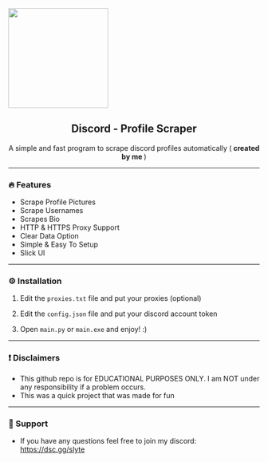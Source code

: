 <img src="https://github.com/jxrski/Discord-Profile-Scraper/assets/91528155/69b05617-e422-4ad0-98bc-7b40bfc03b58" width="200">


<h2 align="center">Discord - Profile Scraper</h2>
  <p align="center">
    A simple and fast program to scrape discord profiles automatically (<b> created by me </b>)

---

### 🔥 Features
- Scrape Profile Pictures
- Scrape Usernames
- Scrapes Bio
- HTTP & HTTPS Proxy Support
- Clear Data Option
- Simple & Easy To Setup
- Slick UI

---
    
### ⚙️ Installation
1. Edit the `proxies.txt` file and put your proxies (optional)
   
2. Edit the `config.json` file and put your discord account token

3. Open `main.py` or `main.exe` and enjoy! :)

---

### ❗ Disclaimers
- This github repo is for EDUCATIONAL PURPOSES ONLY. I am NOT under any responsibility if a problem occurs.
- This was a quick project that was made for fun

---

### 🚀 Support
- If you have any questions feel free to join my discord: https://dsc.gg/slyte
